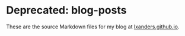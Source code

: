 Deprecated: blog-posts
==========

These are the source Markdown files for my blog at [lxanders.github.io](http://lxanders.github.io/).
